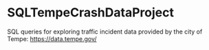 # SQLTempeCrashDataProject
SQL queries for exploring traffic incident data provided by the city of Tempe: https://data.tempe.gov/

